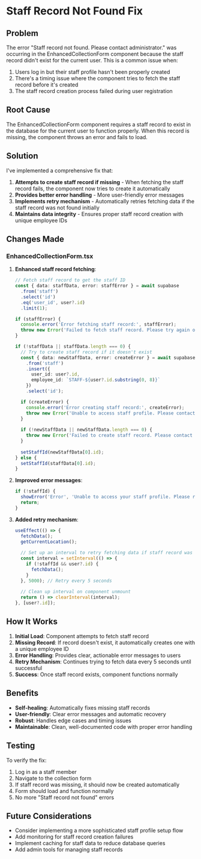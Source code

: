 # Staff Record Not Found Fix

## Problem
The error "Staff record not found. Please contact administrator." was occurring in the EnhancedCollectionForm component because the staff record didn't exist for the current user. This is a common issue when:
1. Users log in but their staff profile hasn't been properly created
2. There's a timing issue where the component tries to fetch the staff record before it's created
3. The staff record creation process failed during user registration

## Root Cause
The EnhancedCollectionForm component requires a staff record to exist in the database for the current user to function properly. When this record is missing, the component throws an error and fails to load.

## Solution
I've implemented a comprehensive fix that:

1. **Attempts to create staff record if missing** - When fetching the staff record fails, the component now tries to create it automatically
2. **Provides better error handling** - More user-friendly error messages
3. **Implements retry mechanism** - Automatically retries fetching data if the staff record was not found initially
4. **Maintains data integrity** - Ensures proper staff record creation with unique employee IDs

## Changes Made

### EnhancedCollectionForm.tsx

1. **Enhanced staff record fetching**:
   ```typescript
   // Fetch staff record to get the staff ID
   const { data: staffData, error: staffError } = await supabase
     .from('staff')
     .select('id')
     .eq('user_id', user?.id)
     .limit(1);

   if (staffError) {
     console.error('Error fetching staff record:', staffError);
     throw new Error('Failed to fetch staff record. Please try again or contact administrator.');
   }
   
   if (!staffData || staffData.length === 0) {
     // Try to create staff record if it doesn't exist
     const { data: newStaffData, error: createError } = await supabase
       .from('staff')
       .insert({
         user_id: user?.id,
         employee_id: `STAFF-${user?.id.substring(0, 8)}`
       })
       .select('id');

     if (createError) {
       console.error('Error creating staff record:', createError);
       throw new Error('Unable to access staff profile. Please contact administrator.');
     }
     
     if (!newStaffData || newStaffData.length === 0) {
       throw new Error('Failed to create staff record. Please contact administrator.');
     }
     
     setStaffId(newStaffData[0].id);
   } else {
     setStaffId(staffData[0].id);
   }
   ```

2. **Improved error messages**:
   ```typescript
   if (!staffId) {
     showError('Error', 'Unable to access your staff profile. Please refresh the page or contact administrator.');
     return;
   }
   ```

3. **Added retry mechanism**:
   ```typescript
   useEffect(() => {
     fetchData();
     getCurrentLocation();
     
     // Set up an interval to retry fetching data if staff record was not found initially
     const interval = setInterval(() => {
       if (!staffId && user?.id) {
         fetchData();
       }
     }, 5000); // Retry every 5 seconds
     
     // Clean up interval on component unmount
     return () => clearInterval(interval);
   }, [user?.id]);
   ```

## How It Works

1. **Initial Load**: Component attempts to fetch staff record
2. **Missing Record**: If record doesn't exist, it automatically creates one with a unique employee ID
3. **Error Handling**: Provides clear, actionable error messages to users
4. **Retry Mechanism**: Continues trying to fetch data every 5 seconds until successful
5. **Success**: Once staff record exists, component functions normally

## Benefits

- **Self-healing**: Automatically fixes missing staff records
- **User-friendly**: Clear error messages and automatic recovery
- **Robust**: Handles edge cases and timing issues
- **Maintainable**: Clean, well-documented code with proper error handling

## Testing

To verify the fix:
1. Log in as a staff member
2. Navigate to the collection form
3. If staff record was missing, it should now be created automatically
4. Form should load and function normally
5. No more "Staff record not found" errors

## Future Considerations

- Consider implementing a more sophisticated staff profile setup flow
- Add monitoring for staff record creation failures
- Implement caching for staff data to reduce database queries
- Add admin tools for managing staff records